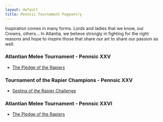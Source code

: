 ```yaml
---
layout: default
title: Pennsic Tournament Pageantry
---
```


Inspiration comes in many forms.  Lords and ladies that we know, our Crowns,
others...  In Atlantia, we believe strongly in fighting for the right reasons
and hope to inspire those that share our art to share our passion as well.

### Atlantian Melee Tournament - Pennsic XXV

* [The Pledge of the Rapiers](poem)

### Tournament of the Rapier Champions - Pennsic XXV

* [Sestina of the Rapier Challenge](poem3)

### Atlantian Melee Tournament - Pennsic XXVI

* [The Pledge of the Rapiers](poem2)
